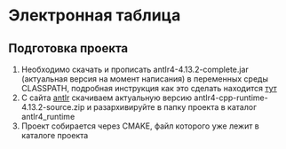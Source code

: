 # Электронная таблица
##	Подготовка проекта
1.	Необходимо скачать и прописать antlr4-4.13.2-complete.jar (актуальная версия на момент написания) в переменных среды CLASSPATH, подробная инструкция как это сделать находится [тут]( https://github.com/antlr/antlr4/blob/master/doc/getting-started.md)
2.	С сайта [antlr](https://www.antlr.org/download.html) скачиваем актуальную версию antlr4-cpp-runtime-4.13.2-source.zip и разархивируйте в папку проекта в каталог antlr4_runtime
3.	Проект собирается через CMAKE, файл которого уже лежит в каталоге проекта
